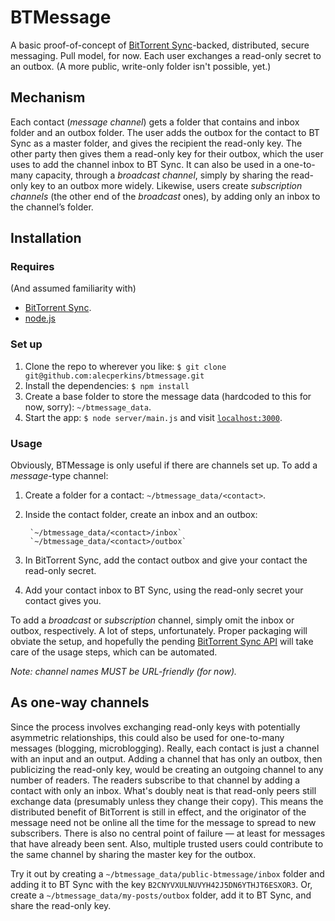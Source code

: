 # BTMessage

A basic proof-of-concept of [BitTorrent Sync](http://labs.bittorrent.com/experiments/sync.html)-backed, distributed, secure messaging. Pull model, for now. Each user exchanges a read-only secret to an outbox. (A more public, write-only folder isn't possible, yet.)

## Mechanism

Each contact (*message channel*) gets a folder that contains and inbox folder and an outbox folder. The user adds the outbox for the contact to BT Sync as a master folder, and gives the recipient the read-only key. The other party then gives them a read-only key for their outbox, which the user uses to add the channel inbox to BT Sync. It can also be used in a one-to-many capacity, through a *broadcast channel*, simply by sharing the read-only key to an outbox more widely. Likewise, users create *subscription channels* (the other end of the *broadcast* ones), by adding only an inbox to the channel’s folder.


## Installation

### Requires

(And assumed familiarity with)

* [BitTorrent Sync](http://labs.bittorrent.com/experiments/sync.html).
* [node.js](http://nodejs.org/)

### Set up

1. Clone the repo to wherever you like: `$ git clone git@github.com:alecperkins/btmessage.git`
2. Install the dependencies: `$ npm install`
3. Create a base folder to store the message data (hardcoded to this for now, sorry): `~/btmessage_data`.
4. Start the app: `$ node server/main.js` and visit [`localhost:3000`](http://localhost:3000).

### Usage

Obviously, BTMessage is only useful if there are channels set up. To add a *message*-type channel:

1. Create a folder for a contact: `~/btmessage_data/<contact>`.
2. Inside the contact folder, create an inbox and an outbox:
    
        `~/btmessage_data/<contact>/inbox`
        `~/btmessage_data/<contact>/outbox`

3. In BitTorrent Sync, add the contact outbox and give your contact the read-only secret.
4. Add your contact inbox to BT Sync, using the read-only secret your contact gives you.

To add a *broadcast* or *subscription* channel, simply omit the inbox or outbox, respectively. A lot of steps, unfortunately. Proper packaging will obviate the setup, and hopefully the pending [BitTorrent Sync API](http://forum.bittorrent.com/topic/18176-sync-api-wishlist/) will take care of the usage steps, which can be automated.

*Note: channel names MUST be URL-friendly (for now).*


## As one-way channels

Since the process involves exchanging read-only keys with potentially asymmetric relationships, this could also be used for one-to-many messages (blogging, microblogging). Really, each contact is just a channel with an input and an output. Adding a channel that has only an outbox, then publicizing the read-only key, would be creating an outgoing channel to any number of readers. The readers subscribe to that channel by adding a contact with only an inbox. What's doubly neat is that read-only peers still exchange data (presumably unless they change their copy). This means the distributed benefit of BitTorrent is still in effect, and the originator of the message need not be online all the time for the message to spread to new subscribers. There is also no central point of failure — at least for messages that have already been sent. Also, multiple trusted users could contribute to the same channel by sharing the master key for the outbox.

Try it out by creating a `~/btmessage_data/public-btmessage/inbox` folder and adding it to BT Sync with the key `B2CNYVXULNUVYH42J5DN6YTHJT6ESXOR3`. Or, create a `~/btmessage_data/my-posts/outbox` folder, add it to BT Sync, and share the read-only key.
